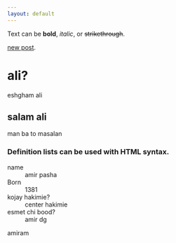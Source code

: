 ```yaml
---
layout: default
---
```


Text can be **bold**, _italic_, or ~~strikethrough~~.

[new post](./another-page.html).

# ali?

eshgham ali

## salam ali

man ba to masalan




### Definition lists can be used with HTML syntax.

<dl>
<dt>name</dt>
<dd>amir pasha</dd>
<dt>Born</dt>
<dd>1381</dd>
<dt>kojay hakimie?</dt>
<dd>center hakimie</dd>
<dt>esmet chi bood?</dt>
<dd>amir dg</dd>
</dl>

amiram
